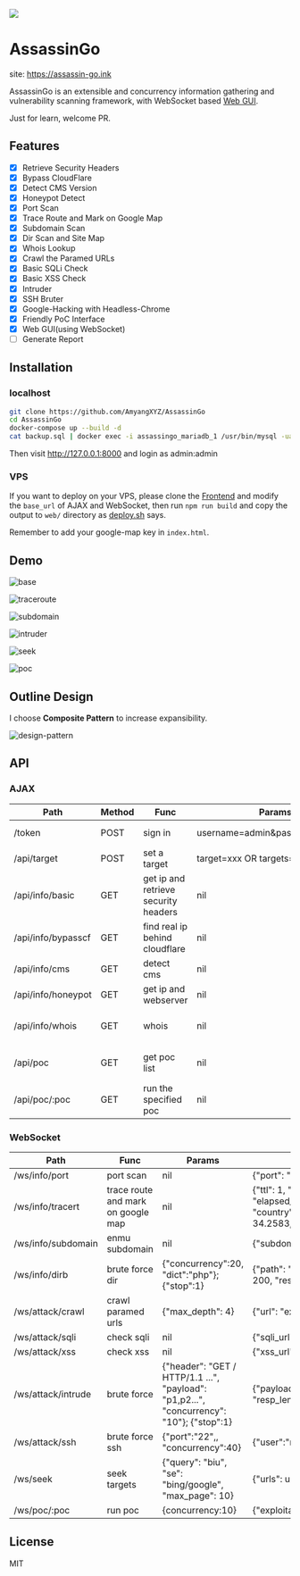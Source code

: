 ![](./logo.jpg)

# AssassinGo

site: https://assassin-go.ink

AssassinGo is an extensible and concurrency information gathering and vulnerability scanning framework, with WebSocket based [Web GUI](https://github.com/U1in/AssassinGo-Front-End).

Just for learn, welcome PR.

## Features

- [x] Retrieve Security Headers
- [x] Bypass CloudFlare
- [x] Detect CMS Version
- [x] Honeypot Detect
- [x] Port Scan
- [x] Trace Route and Mark on Google Map
- [x] Subdomain Scan
- [x] Dir Scan and Site Map
- [x] Whois Lookup
- [x] Crawl the Paramed URLs
- [x] Basic SQLi Check
- [x] Basic XSS Check
- [x] Intruder
- [x] SSH Bruter
- [x] Google-Hacking with Headless-Chrome
- [x] Friendly PoC Interface
- [x] Web GUI(using WebSocket)
- [ ] Generate Report

## Installation

### localhost

```bash
git clone https://github.com/AmyangXYZ/AssassinGo
cd AssassinGo
docker-compose up --build -d
cat backup.sql | docker exec -i assassingo_mariadb_1 /usr/bin/mysql -uag --password=password ag
```

Then visit http://127.0.0.1:8000 and login as admin:admin

### VPS

If you want to deploy on your VPS, please clone the [Frontend](https://github.com/U1in/AssassinGo-Front-End) and modify the `base_url` of AJAX and WebSocket, then run `npm run build` and copy the output to `web/` directory as [deploy.sh](./deploy.sh) says.

Remember to add your google-map key in `index.html`.

## Demo

![base](demo/demo1.png)

![traceroute](demo/demo2.png)

![subdomain](demo/demo6.png)

![intruder](demo/demo9.png)

![seek](demo/demo8.png)

![poc](demo/demo3.png)

## Outline Design

I choose **Composite Pattern** to increase expansibility.

![design-pattern](./design-pattern.png)

## API

### AJAX

Path | Method | Func | Params | Return
----- | ----- | ----- | ----- | -----
/token | POST | sign in | username=admin&password=adminn | {SG_Token:"eyJhbGciOiJIUzI1NiIsInR5cCI6IkpXVCJ9.eyJleHAiOjE1M…W4ifQ.qY-k5f54CrQ6_dNdjgQgqjh5xS8iFZOjTLcfMfirY0w" (stored in cookie)}
/api/target | POST | set a target | target=xxx OR targets=t1,t2... | nil
/api/info/basic | GET | get ip and retrieve security headers | nil | {data:{"ip": "192.168.1.1", "webserver": "nginx","click_jacking_protection":true,"content_security_policy":false,"strict_transport_security":false,"x_content_type_options":true}
/api/info/bypasscf | GET | find real ip behind cloudflare | nil | {"real_ip":"123.123.123.123"}
/api/info/cms | GET | detect cms | nil | {data:{"cms": "wordpress"}}
/api/info/honeypot | GET | get ip and webserver | nil | {data:{"score": "0.3"}}
/api/info/whois | GET | whois | nil | {data:{"domain":"example.com","registrar_name":"alibaba", "admin_name":"xiaoming", "admin_email":"a@qq.com", "admin_phone":"+86.12312345678", "created_date":"2016-07-28T12:57:53.0Z","expiration_date":"2018-07-28T12:57:53.0Z", "ns":"dns9.hichina.com", "state":"clienttransferprohibited"}}
/api/poc | GET | get poc list | nil | {data:{"poc_list":["drupal-rce":{"id":"CVE-2017-7602","ty## pe":"remote code execution","text":"biubiubiu","platform## ":"php","data":"2018-04-25",## "reference":"https://cve.mitre.org/cgi-## bin/cvename.cgi?name=CVE-2018-7602"},"seacms-v654-rce"]## }}
/api/poc/:poc | GET | run the specified poc | nil | {data:{"host": "example.com", "exploitable":"true"}}

### WebSocket

Path | Func | Params | Return
----- | ----- | ----- | -----
/ws/info/port | port scan | nil | {"port": "80", "service": "http"}
/ws/info/tracert | trace route and mark on google map | nil | {"ttl": 1, "addr": 192.168.1.1, "elapsed_time": 22720440, "country": China, "lat": 34.2583,"long": 116.1614}
/ws/info/subdomain | enmu subdomain | nil | {"subdomain":"earth.google.com"}
/ws/info/dirb | brute force dir | {"concurrency":20, "dict":"php"}; {"stop":1} | {"path": "admin.php", "resp_status": 200, "resp_len": 110}
/ws/attack/crawl | crawl paramed urls | {"max_depth": 4} | {"url": "example.com/?id=1"}
/ws/attack/sqli | check sqli | nil | {"sqli_url": "example.com/?id=1}
/ws/attack/xss | check xss | nil | {"xss_url": "example.com/?id=1}
/ws/attack/intrude | brute force | {"header": "GET / HTTP/1.1 ...", "payload": "p1,p2...", "concurrency": "10"}; {"stop":1}| {"payload": 1, "resp_status": 200, "resp_len": 110}
/ws/attack/ssh | brute force ssh | {"port":"22",, "concurrency":40} | {"user":"root","passwd":"biubiubiu"}
/ws/seek | seek targets | {"query": "biu", "se": "bing/google", "max_page": 10} | {"urls": urls}
/ws/poc/:poc | run poc | {concurrency:10} | {"exploitable_host": "example.com"}

## License

MIT
